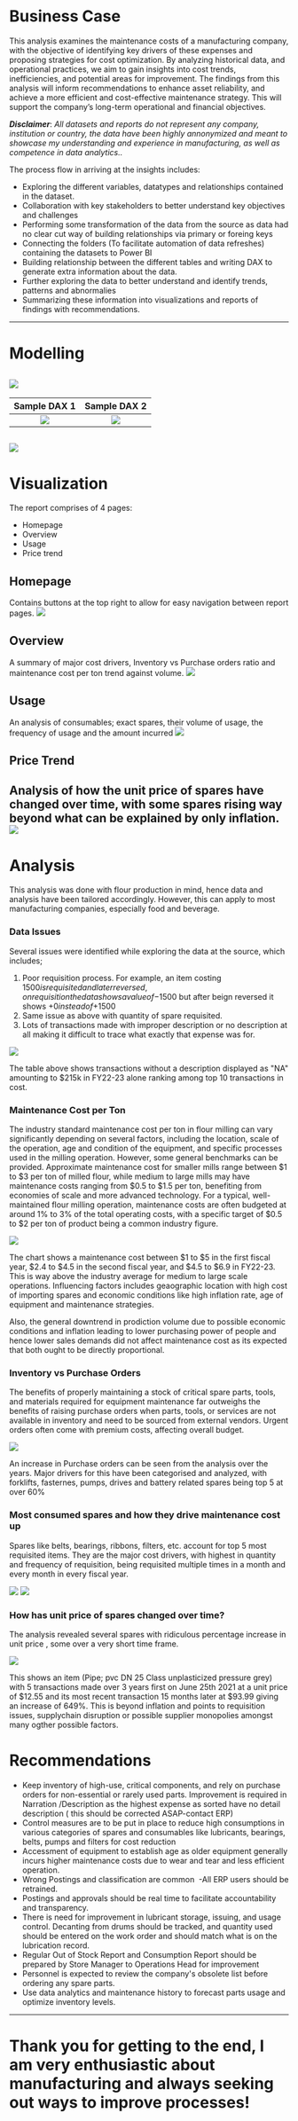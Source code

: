 # Business Case
This analysis examines the maintenance costs of a manufacturing company, with the objective of identifying key drivers of these expenses and proposing strategies for cost optimization. By analyzing historical data, and operational practices, we aim to gain insights into cost trends, inefficiencies, and potential areas for improvement. The findings from this analysis will inform recommendations to enhance asset reliability, and achieve a more efficient and cost-effective maintenance strategy. This will support the company’s long-term operational and financial objectives.



**_Disclaimer_**: _All datasets and reports do not represent any company, institution or country, the data have been highly annonymized and meant to showcase my understanding and experience in manufacturing, as well as competence in data analytics.._


The process flow in arriving at the insights includes:
- Exploring the different variables, datatypes and relationships contained in the dataset.
- Collaboration with key stakeholders to better understand key objectives and challenges
- Performing some transformation of the data from the source as data had no clear cut way of building relationships via primary or foreing keys
- Connecting the folders (To facilitate automation of data refreshes) containing the datasets to Power BI
- Building relationship between the different tables and writing DAX to generate extra information about the data.
- Further exploring the data to better understand and identify trends, patterns and abnormalies
- Summarizing these information into visualizations and reports of findings with recommendations.
---



# Modelling

![](Modelling.png)  
---
Sample DAX 1         | Sample DAX 2  
:-------------------:|:-----------------:
![](DAX1.png)       | ![](DAX3.png) 

![](DAX2.png) 
---
# Visualization
The report comprises of 4 pages:
- Homepage
- Overview
- Usage
- Price trend



## Homepage
Contains buttons at the top right to allow for easy navigation between report pages.
![](Home_page.png)

## Overview
A summary of major cost drivers, Inventory vs Purchase orders ratio and maintenance cost per ton trend against volume.
![](Overview.png)

## Usage
An analysis of consumables; exact spares, their volume of usage, the frequency of usage and the amount incurred
![](Usage_1.png)

## Price Trend
Analysis of how the unit price of spares have changed over time, with some spares rising way beyond what can be explained by only inflation.
![](price_trend_1.png)
---



# Analysis
This analysis was done with flour production in mind, hence data and analysis have been tailored accordingly. However, this can apply to most manufacturing companies, especially food and beverage.

### Data Issues
Several issues were identified while exploring the data at the source, which includes;
1. Poor requisition process. For example, an item costing $1500 is requisited and later reversed, on requisition the data shows a value of -$1500 but after beign reversed it shows +$0 instead of +$1500
2. Same issue as above with quantity of spare requisited.
3. Lots of transactions made with improper description or no description at all making it difficult to trace what exactly that expense was for.

![](transactions_NA.png)

The table above shows transactions without a description displayed as "NA" amounting to $215k in FY22-23 alone ranking among top 10 transactions in cost.


### Maintenance Cost per Ton
The industry standard maintenance cost per ton in flour milling can vary significantly depending on several factors, including the location, scale of the operation, age and condition of the equipment, and specific processes used in the milling operation. However, some general benchmarks can be provided. Approximate maintenance cost for smaller mills range between $1 to $3 per ton of milled flour, while medium to large mills may have maintenance costs ranging from $0.5 to $1.5 per ton, benefiting from economies of scale and more advanced technology. For a typical, well-maintained flour milling operation, maintenance costs are often budgeted at around 1% to 3% of the total operating costs, with a specific target of $0.5 to $2 per ton of product being a common industry figure.

![](maintenance_cost_per_ton.png)

The chart shows a maintenance cost between $1 to $5 in the first fiscal year, $2.4 to $4.5 in the second fiscal year, and $4.5 to $6.9 in FY22-23. This is way above the industry average for medium to large scale operations.
Influencing factors includes geaographic location with high cost of importing spares and economic conditions like high inflation rate, age of equipment and maintenance strategies.

Also, the general downtrend in prodiction volume due to possible economic conditions and inflation leading to lower purchasing power of people and hence lower sales demands did not affect maintenance cost as its expected that both ought to be directly proportional.


### Inventory vs Purchase Orders
The benefits of properly maintaining a stock of critical spare parts, tools, and materials required for equipment maintenance far outweighs the benefits of raising purchase orders when parts, tools, or services are not available in inventory and need to be sourced from external vendors. Urgent orders often come with premium costs, affecting overall budget.

![](Inventory.png)

An increase in Purchase orders can be seen from the analysis over the years. Major drivers for this have been categorised and analyzed, with forklifts, fasternes, pumps, drives and battery related spares being top 5 at over 60%


### Most consumed spares and how they drive maintenance cost up
Spares like belts, bearings, ribbons, filters, etc. account for top 5 most requisited items. They are the major cost drivers, with highest in quantity and frequency of requisition, being requisited multiple times in a month and every month in every fiscal year.

![](top_spares1.png)
![](top_spares2.png)


### How has unit price of spares changed over time?
The analysis revealed several spares with ridiculous percentage increase in unit price , some over a very short time frame.

![](price_trend_2.png)

This shows an item (Pipe; pvc DN 25 Class unplasticized pressure grey) with 5 transactions made over 3 years first on June 25th 2021 at a unit price of $12.55 and its most recent transaction 15 months later at $93.99 giving an increase of 649%.
This is beyond inflation and points to requisition issues, supplychain disruption or possible supplier monopolies amongst many ogther possible factors.


# Recommendations
- Keep inventory of high-use, critical components, and rely on purchase orders for non-essential or rarely used parts.
  Improvement is required in Narration /Description as the highest expense as sorted have no detail description ( this should be corrected ASAP-contact ERP)
- Control measures are to be put in place to reduce high consumptions in various categories of spares and consumables like lubricants, bearings, belts, pumps and filters for cost reduction
- Accessment of equipment to establish age as older equipment generally incurs higher maintenance costs due to wear and tear and less efficient operation.
- Wrong Postings and classification are common  -All ERP users should be retrained.
- Postings and approvals should be real time to facilitate accountability and transparency.
- There is need for improvement in lubricant storage, issuing, and usage control. Decanting from drums should be tracked, and quantity used should be entered on the work order and should match what is on the lubrication record.
- Regular Out of Stock Report and Consumption Report should be prepared by Store Manager to Operations Head for improvement
- Personnel is expected to review the company's obsolete list before ordering any spare parts.
- Use data analytics and maintenance history to forecast parts usage and optimize inventory levels.



---

# Thank you for getting to the end, I am very enthusiastic about manufacturing and always seeking out ways to improve processes!
